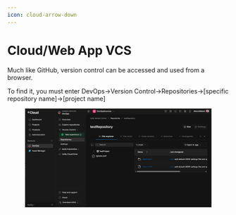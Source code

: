 ```yaml
---
icon: cloud-arrow-down
---
```


# Cloud/Web App VCS

Much like GitHub, version control can be accessed and used from a browser.

To find it, you must enter DevOps->Version Control->Repositories->\[specific repository name]->\[project name]

<figure><img src="../../.gitbook/assets/image (3) (1).png" alt=""><figcaption></figcaption></figure>
